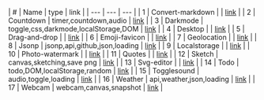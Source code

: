 | # | Name | type | link |
| --- | --- | --- |
| 1 | Convert-markdown |  | [link](docs/convert-markdown) |
| 2 | Countdown | timer,countdown,audio | [link](docs/countdown) |
| 3 | Darkmode | toggle,css,darkmode,localStorage,DOM | [link](docs/darkmode) |
| 4 | Desktop |  | [link](docs/desktop) |
| 5 | Drag-and-drop |  | [link](docs/drag-and-drop) |
| 6 | Emoji-favicon |  | [link](docs/emoji-favicon) |
| 7 | Geolocation |  | [link](docs/geolocation) |
| 8 | Jsonp | jsonp,api,github,json,loading | [link](docs/jsonp) |
| 9 | Localstorage |  | [link](docs/localstorage) |
| 10 | Photo-watermark |  | [link](docs/photo-watermark) |
| 11 | Quotes |  | [link](docs/quotes) |
| 12 | Sketch | canvas,sketching,save png | [link](docs/sketch) |
| 13 | Svg-editor |  | [link](docs/svg-editor) |
| 14 | Todo | todo,DOM,localStorage,random | [link](docs/todo) |
| 15 | Togglesound | audio,toggle,loading | [link](docs/togglesound) |
| 16 | Weather | api,weather,json,loading | [link](docs/weather) |
| 17 | Webcam | webcam,canvas,snapshot | [link](docs/webcam) |
